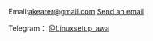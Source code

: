 Emali:akearer@gmail.com [Send an email](mailto:akearer@gmail.com)

Telegram： [@Linuxsetup_awa](https://t.me/Linuxsetup_awa)